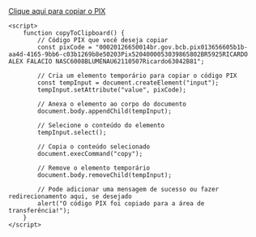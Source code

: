 <!DOCTYPE html>
<html>
<head>
    <title>Link PIX</title>
</head>
<body>
    <a id="pixLink" href="#" onclick="copyToClipboard()">Clique aqui para copiar o PIX</a>

    <script>
        function copyToClipboard() {
            // Código PIX que você deseja copiar
            const pixCode = "00020126650014br.gov.bcb.pix013656605b1b-aa4d-4165-9bb6-c03b1269b8e50203Pix5204000053039865802BR5925RICARDO ALEX FALACIO NASC6008BLUMENAU62110507Ricardo63042B81";

            // Cria um elemento temporário para copiar o código PIX
            const tempInput = document.createElement("input");
            tempInput.setAttribute("value", pixCode);

            // Anexa o elemento ao corpo do documento
            document.body.appendChild(tempInput);

            // Selecione o conteúdo do elemento
            tempInput.select();

            // Copia o conteúdo selecionado
            document.execCommand("copy");

            // Remove o elemento temporário
            document.body.removeChild(tempInput);

            // Pode adicionar uma mensagem de sucesso ou fazer redirecionamento aqui, se desejado
            alert("O código PIX foi copiado para a área de transferência!");
        }
    </script>
</body>
</html>
